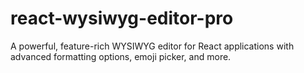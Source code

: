 # react-wysiwyg-editor-pro
A powerful, feature-rich WYSIWYG editor for React applications with advanced formatting options, emoji picker, and more.
